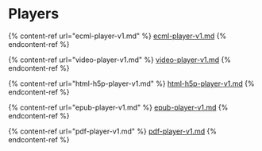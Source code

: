 # Players

{% content-ref url="ecml-player-v1.md" %}
[ecml-player-v1.md](ecml-player-v1.md)
{% endcontent-ref %}

{% content-ref url="video-player-v1.md" %}
[video-player-v1.md](video-player-v1.md)
{% endcontent-ref %}

{% content-ref url="html-h5p-player-v1.md" %}
[html-h5p-player-v1.md](html-h5p-player-v1.md)
{% endcontent-ref %}

{% content-ref url="epub-player-v1.md" %}
[epub-player-v1.md](epub-player-v1.md)
{% endcontent-ref %}

{% content-ref url="pdf-player-v1.md" %}
[pdf-player-v1.md](pdf-player-v1.md)
{% endcontent-ref %}
